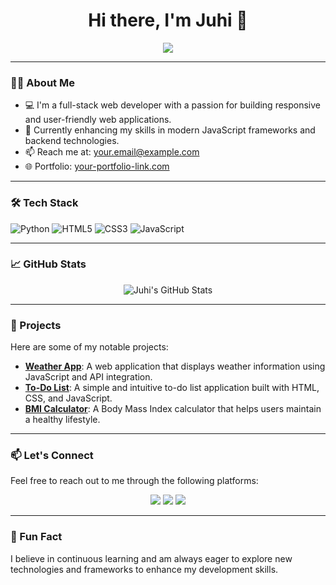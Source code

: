 <h1 align="center">Hi there, I'm Juhi 👋</h1>
<p align="center">
  <img src="https://readme-typing-svg.herokuapp.com?font=Fira+Code&size=24&pause=1000&color=F76C6C&center=true&vCenter=true&width=435&lines=Full-Stack+Web+Developer;Passionate+about+clean+code+%26+UI/UX;Always+learning+something+new" />
</p>

---

### 🧑‍💻 About Me

- 💻 I'm a full-stack web developer with a passion for building responsive and user-friendly web applications.
- 🌱 Currently enhancing my skills in modern JavaScript frameworks and backend technologies.
- 📫 Reach me at: [your.email@example.com](mailto:your.email@example.com)
- 🌐 Portfolio: [your-portfolio-link.com](https://your-portfolio-link.com)

---

### 🛠️ Tech Stack

![Python](https://img.shields.io/badge/-Python-3776AB?style=for-the-badge&logo=python&logoColor=white)
![HTML5](https://img.shields.io/badge/-HTML5-E34F26?style=for-the-badge&logo=html5&logoColor=white)
![CSS3](https://img.shields.io/badge/-CSS3-1572B6?style=for-the-badge&logo=css3&logoColor=white)
![JavaScript](https://img.shields.io/badge/-JavaScript-F7DF1E?style=for-the-badge&logo=javascript&logoColor=black)

---

### 📈 GitHub Stats

<p align="center">
  <img src="https://github-readme-stats.vercel.app/api?username=juhi040&show_icons=true&theme=radical" alt="Juhi's GitHub Stats" />
</p>

---

### 🚀 Projects

Here are some of my notable projects:

- [**Weather App**](https://zesty-dango-6c0b09.netlify.app/): A web application that displays weather information using JavaScript and API integration.
- [**To-Do List**](https://github.com/juhi040/TodoList): A simple and intuitive to-do list application built with HTML, CSS, and JavaScript.
- [**BMI Calculator**](https://github.com/juhi040/bmi): A Body Mass Index calculator that helps users maintain a healthy lifestyle.

---

### 📫 Let's Connect

Feel free to reach out to me through the following platforms:

<p align="center">
  <a href="mailto:your.email@example.com"><img src="https://img.shields.io/badge/Email-D14836?style=for-the-badge&logo=gmail&logoColor=white" /></a>
  <a href="https://www.linkedin.com/in/yourlinkedinprofile"><img src="https://img.shields.io/badge/LinkedIn-0A66C2?style=for-the-badge&logo=linkedin&logoColor=white" /></a>
  <a href="https://twitter.com/yourtwitterhandle"><img src="https://img.shields.io/badge/Twitter-1DA1F2?style=for-the-badge&logo=twitter&logoColor=white" /></a>
</p>

---

### 🌟 Fun Fact

I believe in continuous learning and am always eager to explore new technologies and frameworks to enhance my development skills.

